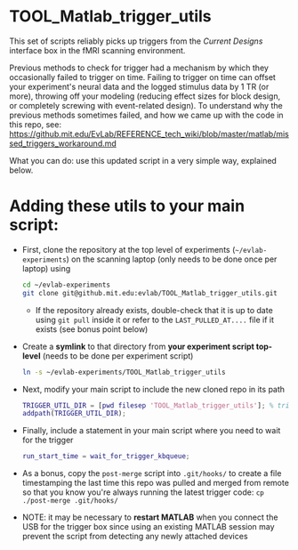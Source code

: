 # TOOL_Matlab_trigger_utils

This set of scripts reliably picks up triggers from the _Current Designs_ interface box in 
the fMRI scanning environment. 

Previous methods to check for trigger had a mechanism by which they occasionally failed to trigger on time.
Failing to trigger on time can offset your experiment's neural data and the logged stimulus data by 1 TR (or more),
throwing off your modeling (reducing effect sizes for block design, or completely screwing with event-related design).
To understand why the previous methods sometimes failed, and how we came up with the code in this repo, see:
https://github.mit.edu/EvLab/REFERENCE_tech_wiki/blob/master/matlab/missed_triggers_workaround.md

What you can do: use this updated script in a very simple way, explained below. 

# Adding these utils to your main script:

- First, clone the repository at the top level of experiments (`~/evlab-experiments`) 
    on the scanning laptop (only needs to be done once per laptop) using
    ```bash
    cd ~/evlab-experiments
    git clone git@github.mit.edu:evlab/TOOL_Matlab_trigger_utils.git
    ```
    - If the repository already exists, double-check that it is up to date using `git pull` inside it
        or refer to the `LAST_PULLED_AT....` file if it exists (see bonus point below)
    
- Create a **symlink** to that directory from **your experiment script top-level** (needs to be done per experiment script)
    ```bash
    ln -s ~/evlab-experiments/TOOL_Matlab_trigger_utils
    ```

- Next, modify your main script to include the new cloned repo in its path
    ```matlab
    TRIGGER_UTIL_DIR = [pwd filesep 'TOOL_Matlab_trigger_utils']; % trigger utils dir
    addpath(TRIGGER_UTIL_DIR);
    ```

- Finally, include a statement in your main script where you need to wait for the trigger
    ```matlab
    run_start_time = wait_for_trigger_kbqueue;
    ```

- As a bonus, copy the `post-merge` script into `.git/hooks/` to create a file
    timestamping the last time this repo was pulled and merged from remote so that
    you know you're always running the latest trigger code: `cp ./post-merge .git/hooks/`
   
- NOTE: it may be necessary to **restart MATLAB** when you connect the USB for the trigger box
    since using an existing MATLAB session may prevent the script from detecting any
    newly attached devices
